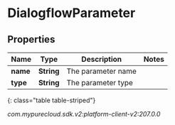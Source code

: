 # DialogflowParameter


## Properties

| Name | Type | Description | Notes |
| ------------ | ------------- | ------------- | ------------- |
| **name** | **String** | The parameter name |  |
| **type** | **String** | The parameter type |  |
{: class="table table-striped"}




_com.mypurecloud.sdk.v2:platform-client-v2:207.0.0_
